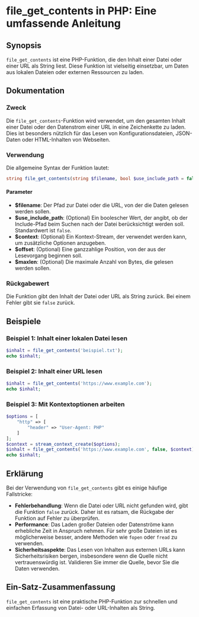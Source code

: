 <!--
Meta Description: # file_get_contents in PHP: Eine umfassende Anleitung ## Synopsis `file_get_contents` ist eine PHP-Funktion, die den Inhalt einer Datei oder einer URL...
Meta Keywords: die, der, inhalt, oder, file_get_contents
-->

# file_get_contents in PHP: Eine umfassende Anleitung

## Synopsis
`file_get_contents` ist eine PHP-Funktion, die den Inhalt einer Datei oder einer URL als String liest. Diese Funktion ist vielseitig einsetzbar, um Daten aus lokalen Dateien oder externen Ressourcen zu laden.

## Dokumentation
### Zweck
Die `file_get_contents`-Funktion wird verwendet, um den gesamten Inhalt einer Datei oder den Datenstrom einer URL in eine Zeichenkette zu laden. Dies ist besonders nützlich für das Lesen von Konfigurationsdateien, JSON-Daten oder HTML-Inhalten von Webseiten.

### Verwendung
Die allgemeine Syntax der Funktion lautet:
```php
string file_get_contents(string $filename, bool $use_include_path = false, resource $context = null, int $offset = 0, int $maxlen = null)
```

#### Parameter
- **$filename**: Der Pfad zur Datei oder die URL, von der die Daten gelesen werden sollen.
- **$use_include_path**: (Optional) Ein boolescher Wert, der angibt, ob der Include-Pfad beim Suchen nach der Datei berücksichtigt werden soll. Standardwert ist `false`.
- **$context**: (Optional) Ein Kontext-Stream, der verwendet werden kann, um zusätzliche Optionen anzugeben.
- **$offset**: (Optional) Eine ganzzahlige Position, von der aus der Lesevorgang beginnen soll.
- **$maxlen**: (Optional) Die maximale Anzahl von Bytes, die gelesen werden sollen.

### Rückgabewert
Die Funktion gibt den Inhalt der Datei oder URL als String zurück. Bei einem Fehler gibt sie `false` zurück.

## Beispiele
### Beispiel 1: Inhalt einer lokalen Datei lesen
```php
$inhalt = file_get_contents('beispiel.txt');
echo $inhalt;
```

### Beispiel 2: Inhalt einer URL lesen
```php
$inhalt = file_get_contents('https://www.example.com');
echo $inhalt;
```

### Beispiel 3: Mit Kontextoptionen arbeiten
```php
$options = [
    "http" => [
        "header" => "User-Agent: PHP"
    ]
];
$context = stream_context_create($options);
$inhalt = file_get_contents('https://www.example.com', false, $context);
echo $inhalt;
```

## Erklärung
Bei der Verwendung von `file_get_contents` gibt es einige häufige Fallstricke:
- **Fehlerbehandlung**: Wenn die Datei oder URL nicht gefunden wird, gibt die Funktion `false` zurück. Daher ist es ratsam, die Rückgabe der Funktion auf Fehler zu überprüfen.
- **Performance**: Das Laden großer Dateien oder Datenströme kann erhebliche Zeit in Anspruch nehmen. Für sehr große Dateien ist es möglicherweise besser, andere Methoden wie `fopen` oder `fread` zu verwenden.
- **Sicherheitsaspekte**: Das Lesen von Inhalten aus externen URLs kann Sicherheitsrisiken bergen, insbesondere wenn die Quelle nicht vertrauenswürdig ist. Validieren Sie immer die Quelle, bevor Sie die Daten verwenden.

## Ein-Satz-Zusammenfassung
`file_get_contents` ist eine praktische PHP-Funktion zur schnellen und einfachen Erfassung von Datei- oder URL-Inhalten als String.